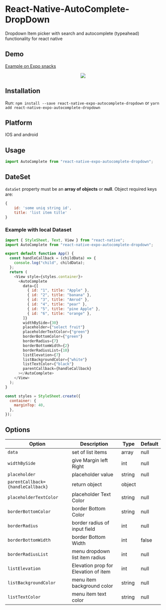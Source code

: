 # React-Native-AutoComplete-DropDown

Dropdown Item picker with search and autocomplete (typeahead) functionality for react native

## Demo

<a  href="https://snack.expo.dev/@umairhussain/e0b11a">

Example on Expo snacks

</a>
<p style="text-align: center;" align="center">
    <img src="https://i.ibb.co/fCYwqcJ/image-Example.jpg"/>
</p>

## Installation

Run: `npm install --save react-native-expo-autocomplete-dropdown` or `yarn add react-native-expo-autocomplete-dropdown`

## Platform

IOS and android

## Usage

```js
import AutoComplete from "react-native-expo-autocomplete-dropdown";
```

## DateSet

`dataSet` property must be an **array of objects** or **null**. Object required keys are:

```js
{
    id: 'some uniq string id',
    title: 'list item title'
}
```

### Example with local Dataset

```js
import { StyleSheet, Text, View } from "react-native";
import AutoComplete from "react-native-expo-autocomplete-dropdown";

export default function App() {
  const handleCallback = (childData) => {
    console.log("child", childData);
  };
  return (
    <View style={styles.container}>
      <AutoComplete
        data={[
          { id: "1", title: "Apple" },
          { id: "2", title: "banana" },
          { id: "3", title: "Amrod" },
          { id: "4", title: "pear" },
          { id: "5", title: "pine Apple" },
          { id: "6", title: "orange" },
        ]}
        widthBySide={30}
        placeholder={"select fruit"}
        placeholderTextColor={"green"}
        borderBottomColor={"green"}
        borderRadius={7}
        borderBottomWidth={2}
        borderRadiusList={10}
        listElevation={7}
        listBackgroundColor={"white"}
        listTextColor={"black"}
        parentCallback={handleCallback}
      ></AutoComplete>
    </View>
  );
}

const styles = StyleSheet.create({
  container: {
    marginTop: 40,
  },
});
```

## Options

| **Option**                        | **Description**                      | **Type** | **Default** |
| --------------------------------- | ------------------------------------ | -------- | ----------- |
| `data`                            | set of list items                    | array    | null        |
| `widthBySide`                     | give Margin left Right               | int      | null        |
| `placeholder`                     | placeholder value                    | string   | null        |
| `parentCallback={handleCallback}` | return object                        | object   |             |
| `placeholderTextColor`            | placeholder Text Color               | string   | null        |
| `borderBottomColor`               | border Bottom Color                  | string   | null        |
| `borderRadius`                    | border radius of input field         | int      | null        |
| `borderBottomWidth`               | border Bottom Width                  | int      | false       |
| `borderRadiusList`                | menu dropdown list item radius       | int      | null        |
| `listElevation`                   | Elevation prop for Elevation of item | int      | null        |
| `listBackgroundColor`             | menu item background color           | string   | null        |
| `listTextColor`                   | menu item text color                 | string   | null        |
